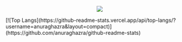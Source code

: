<p align="center">
  <img src="https://github-readme-stats.vercel.app/api?username=capstxr&theme=dark&show_icons=true">
</p>
[![Top Langs](https://github-readme-stats.vercel.app/api/top-langs/?username=anuraghazra&layout=compact)](https://github.com/anuraghazra/github-readme-stats)
